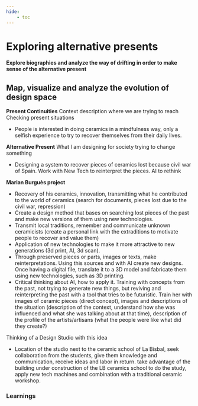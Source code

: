 ```yaml
---
hide:
    - toc
---
```


# Exploring alternative presents
**Explore biographies and analyze the way of drifting in order to make sense of the alternative present**

## Map, visualize and analyze the evolution of design space

**Present Continuities**
Context description where we are trying to reach
Checking present situations

- People is interested in doing ceramics in a mindfulness way, only a selfish experience to try to recover themselves from their daily lives.

**Alternative Present**
What I am designing for society trying to change something

- Designing a system to recover pieces of ceramics lost because civil war of Spain. Work with New Tech to reinterpret the pieces. AI to rethink


**Marian Burguès project**

- Recovery of his ceramics, innovation, transmitting what he contributed to the world of ceramics (search for documents, pieces lost due to the civil war, repression)
- Create a design method that bases on searching lost pieces of the past and make new versions of them using new technologies.
- Transmit local traditions, remember and communicate unknown ceramicists (create a personal link with the extraditions to motivate people to recover and value them)
- Application of new technologies to make it more attractive to new generations (3d print, AI, 3d scan).
- Through preserved pieces or parts, images or texts, make reinterpretations. Using this sources and with AI create new designs. Once having a digital file, translate it to a 3D model and fabricate them using new technologies, such as 3D printing.
- Critical thinking about AI, how to apply it. Training with concepts from the past, not trying to generate new things, but reviving and reinterpreting the past with a tool that tries to be futuristic. Train her with images of ceramic pieces (direct concept), images and descriptions of the situation (description of the context, understand how she was influenced and what she was talking about at that time), description of the profile of the artists/artisans (what the people were like what did they create?)

Thinking of a Design Studio with this idea
- Location of the studio next to the ceramic school of La Bisbal, seek collaboration from the students, give them knowledge and communication, receive ideas and labor in return. take advantage of the building under construction of the LB ceramics school to do the study, apply new tech machines and combination with a traditional ceramic workshop.


### Learnings
